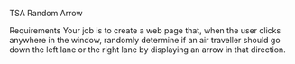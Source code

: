 TSA Random Arrow

Requirements
Your job is to create a web page that, when the user clicks anywhere in the window, randomly determine if an air traveller should go down the left lane or the right lane by displaying an arrow in that direction.

